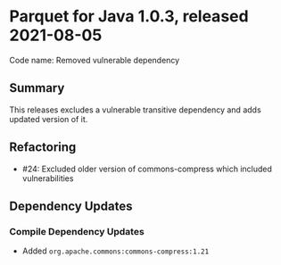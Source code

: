 # Parquet for Java 1.0.3, released 2021-08-05

Code name: Removed vulnerable dependency

## Summary

This releases excludes a vulnerable transitive dependency and adds updated
version of it.

## Refactoring

* #24: Excluded older version of commons-compress which included vulnerabilities

## Dependency Updates

### Compile Dependency Updates

* Added `org.apache.commons:commons-compress:1.21`
